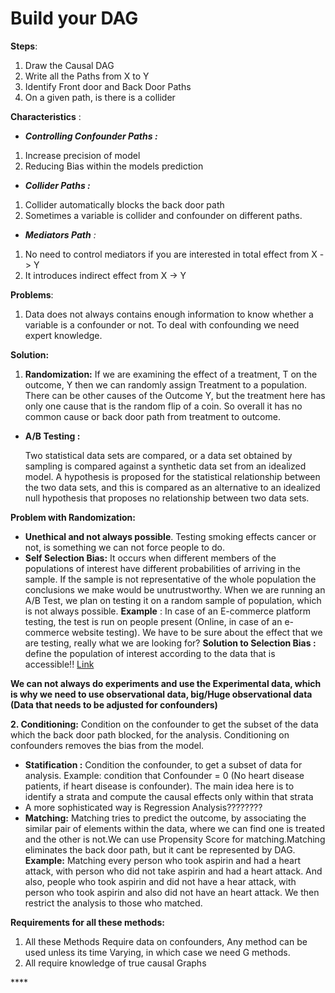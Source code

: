 # Build your DAG

**Steps**:

1. Draw the Causal DAG
2. Write all the Paths from X to Y
3. Identify Front door and Back Door Paths
4. On a given path, is there is a collider

**Characteristics** : 

* _**Controlling Confounder Paths :**_

1. Increase precision of model
2. Reducing Bias within the models prediction

* _**Collider Paths :**_

1. Collider automatically blocks the back door path
2. Sometimes a variable is collider and confounder on different paths.

* _**Mediators Path** :_ 

1. No need to control mediators if you are interested in total effect from X -&gt; Y
2. It introduces indirect effect from X -&gt; Y

**Problems**: 

1. Data does not always contains enough information to know whether a variable is a confounder or not. To deal with confounding we need expert knowledge.

**Solution:** 

1. **Randomization:**  If we are examining the effect of a treatment, T on the outcome, Y then we can randomly assign Treatment to a population. There can be other causes of the Outcome Y, but the treatment here has only one cause that is the random flip of a coin. So overall it has no common cause or back door path from treatment to outcome.

* **A/B Testing :**

  Two statistical data sets are compared, or a data set obtained by sampling is compared against a synthetic data set from an idealized model. A hypothesis is proposed for the statistical relationship between the two data sets, and this is compared as an alternative to an idealized null hypothesis that proposes no relationship between two data sets.

**Problem with Randomization:** 

* **Unethical and not always possible**. Testing smoking effects cancer or not, is something we can not force people to do.
* **Self Selection Bias:** It occurs when different members of the populations of interest have different probabilities of arriving in the sample. If the sample is not representative of the whole population the conclusions we make would be unutrustworthy. When we are running an A/B Test, we plan on testing it on a random sample of population, which is not always possible. **Example** : In case of an E-commerce platform testing, the test is run on people present \(Online, in case of an e-commerce website testing\). We have to be sure about the effect that we are testing, really what we are looking for?  **Solution to Selection Bias :** define the population of interest according to the data that is accessible!!  [Link ](https://towardsdatascience.com/were-21-of-new-york-city-residents-really-infected-with-covid-19-aab6ebefda0)

**We can not always do experiments and use the Experimental data, which is why we need to use observational data, big/Huge observational data \(Data that needs to be adjusted for confounders\)**

**2. Conditioning:**  Condition on the confounder to get the subset of the data which the back door path blocked, for the analysis. Conditioning on confounders removes the bias from the model.

* **Statification :**  Condition the confounder, to get a subset of data for analysis. Example: condition that Confounder = 0 \(No heart disease patients, if heart disease is confounder\).  The main idea here is to identify a strata and compute the causal effects only within that strata
* A more sophisticated way is Regression Analysis????????
* **Matching:** Matching tries to predict the outcome, by associating the similar pair of elements within the data, where we can find one is treated and the other is not.We can use Propensity Score for matching.Matching eliminates the back door path, but it cant be represented by DAG. **Example:** Matching every person who took aspirin and had a heart attack, with person who did not take aspirin and had a heart attack. And also, people who took aspirin and did not have a hear attack, with person who took aspirin and also did not have an heart attack. We then restrict the analysis to those who matched.

**Requirements for all these methods:**‌

1. All these Methods Require data on confounders, Any method can be used unless its time Varying, in which case we need G methods.‌
2. All require knowledge of true causal Graphs

\*\*\*\*

